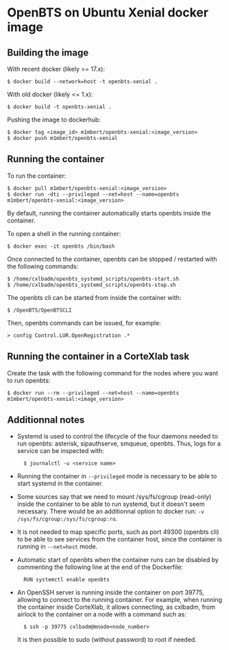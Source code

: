 OpenBTS on Ubuntu Xenial docker image
=====================================

Building the image
------------------

With recent docker (likely >= 17.x):

    $ docker build --network=host -t openbts-xenial .

With old docker (likely <= 1.x):

    $ docker build -t openbts-xenial .

Pushing the image to dockerhub:

    $ docker tag <image_id> m1mbert/openbts-xenial:<image_version>
    $ docker push m1mbert/openbts-xenial

Running the container
---------------------

To run the container:

    $ docker pull m1mbert/openbts-xenial:<image_version>
    $ docker run -dti --privileged --net=host --name=openbts m1mbert/openbts-xenial:<image_version>

By default, running the container automatically starts openbts inside
the container.

To open a shell in the running container:

    $ docker exec -it openbts /bin/bash

Once connected to the container, openbts can be stopped / restarted
with the following commands:

    $ /home/cxlbadm/openbts_systemd_scripts/openbts-start.sh
    $ /home/cxlbadm/openbts_systemd_scripts/openbts-stop.sh

The openbts cli can be started from inside the container with:

    $ /OpenBTS/OpenBTSCLI

Then, openbts commands can be issued, for example:

    > config Control.LUR.OpenRegistration .*

Running the container in a CorteXlab task
-----------------------------------------

Create the task with the following command for the nodes where you
want to run openbts:

    $ docker run --rm --privileged --net=host --name=openbts m1mbert/openbts-xenial:<image_version>

Additionnal notes
-----------------

- Systemd is used to control the lifecycle of the four daemons needed
  to run openbts: asterisk, sipauthserve, smqueue, openbts. Thus, logs
  for a service can be inspected with:

        $ journalctl -u <service name>

- Running the container in `--privileged` mode is necessary to be able
  to start systemd in the container.

- Some sources say that we need to mount /sys/fs/cgroup (read-only)
  inside the container to be able to run systemd, but it doesn't seem
  necessary. There would be an additionnal option to docker run: `-v
  /sys/fs/cgroup:/sys/fs/cgroup:ro`.

- It is not needed to map specific ports, such as port 49300 (openbts
  cli) to be able to see services from the container host, since the
  container is running in `--net=host` mode.

- Automatic start of openbts when the container runs can be disabled
  by commenting the following line at the end of the Dockerfile:

        RUN systemctl enable openbts

- An OpenSSH server is running inside the container on port 39775,
  allowing to connect to the running container. For example, when
  running the container inside CorteXlab, it allows connecting, as
  cxlbadm, from airlock to the container on a node with a command such
  as:

        $ ssh -p 39775 cxlbadm@mnode<node_number>

  It is then possible to sudo (without password) to root if needed.

